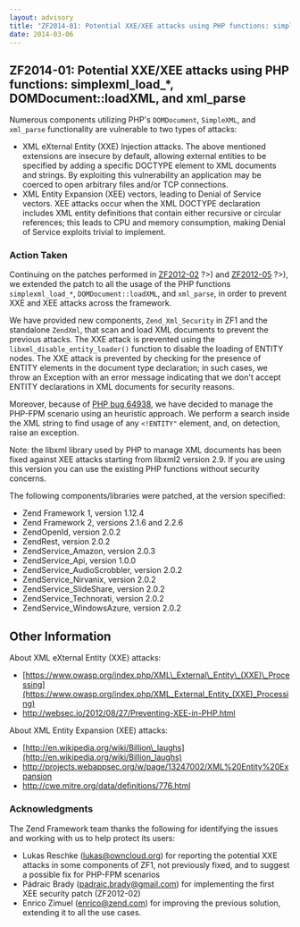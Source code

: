 ```yaml
---
layout: advisory
title: "ZF2014-01: Potential XXE/XEE attacks using PHP functions: simplexml_load_*, DOMDocument::loadXML, and xml_parse"
date: 2014-03-06
---
```


ZF2014-01: Potential XXE/XEE attacks using PHP functions: simplexml\_load\_\*, DOMDocument::loadXML, and xml\_parse
-------------------------------------------------------------------------------------------------------------------

 Numerous components utilizing PHP's `DOMDocument`, `SimpleXML`, and `xml_parse` functionality are vulnerable to two types of attacks:

- XML eXternal Entity (XXE) Injection attacks. The above mentioned extensions are insecure by default, allowing external entities to be specified by adding a specific DOCTYPE element to XML documents and strings. By exploiting this vulnerability an application may be coerced to open arbitrary files and/or TCP connections.
- XML Entity Expansion (XEE) vectors, leading to Denial of Service vectors. XEE attacks occur when the XML DOCTYPE declaration includes XML entity definitions that contain either recursive or circular references; this leads to CPU and memory consumption, making Denial of Service exploits trivial to implement.

### Action Taken

 Continuing on the patches performed in [ZF2012-02](/security/advisory/ZF2012-02) ?>) and [ZF2012-05](/security/advisory/ZF2012-05) ?>), we extended the patch to all the usage of the PHP functions `simplexml_load_*`, `DOMDocument::loadXML`, and `xml_parse`, in order to prevent XXE and XEE attacks across the framework.

 We have provided new components, `Zend_Xml_Security` in ZF1 and the standalone `ZendXml`, that scan and load XML documents to prevent the previous attacks. The XXE attack is prevented using the `libxml_disable_entity_loader()` function to disable the loading of ENTITY nodes. The XXE attack is prevented by checking for the presence of ENTITY elements in the document type declaration; in such cases, we throw an Exception with an error message indicating that we don't accept ENTITY declarations in XML documents for security reasons.

 Moreover, because of [PHP bug 64938](https://bugs.php.net/bug.php?id=64938), we have decided to manage the PHP-FPM scenario using an heuristic approach. We perform a search inside the XML string to find usage of any `<!ENTITY"` element, and, on detection, raise an exception.

 Note: the libxml library used by PHP to manage XML documents has been fixed against XEE attacks starting from libxml2 version 2.9. If you are using this version you can use the existing PHP functions without security concerns.

 The following components/libraries were patched, at the version specified:

- Zend Framework 1, version 1.12.4
- Zend Framework 2, versions 2.1.6 and 2.2.6
- ZendOpenId, version 2.0.2
- ZendRest, version 2.0.2
- ZendService\_Amazon, version 2.0.3
- ZendService\_Api, version 1.0.0
- ZendService\_AudioScrobbler, version 2.0.2
- ZendService\_Nirvanix, version 2.0.2
- ZendService\_SlideShare, version 2.0.2
- ZendService\_Technorati, version 2.0.2
- ZendService\_WindowsAzure, version 2.0.2

Other Information
-----------------

About XML eXternal Entity (XXE) attacks:

- [https://www.owasp.org/index.php/XML\_External\_Entity\_(XXE)\_Processing](https://www.owasp.org/index.php/XML_External_Entity_(XXE)_Processing)
- <http://websec.io/2012/08/27/Preventing-XEE-in-PHP.html>

About XML Entity Expansion (XEE) attacks:

- [http://en.wikipedia.org/wiki/Billion\_laughs](http://en.wikipedia.org/wiki/Billion_laughs)
- <http://projects.webappsec.org/w/page/13247002/XML%20Entity%20Expansion>
- <http://cwe.mitre.org/data/definitions/776.html>

### Acknowledgments

 The Zend Framework team thanks the following for identifying the issues and working with us to help protect its users:

- Lukas Reschke (lukas@owncloud.org) for reporting the potential XXE attacks in some components of ZF1, not previously fixed, and to suggest a possible fix for PHP-FPM scenarios
- Pádraic Brady (padraic.brady@gmail.com) for implementing the first XEE security patch (ZF2012-02)
- Enrico Zimuel (enrico@zend.com) for improving the previous solution, extending it to all the use cases.
